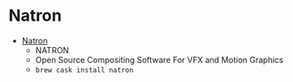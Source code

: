 # Natron
- [Natron](https://NatronGitHub.github.io/)
  -  NATRON
  - Open Source Compositing Software For VFX and Motion Graphics
  - `brew cask install natron`
